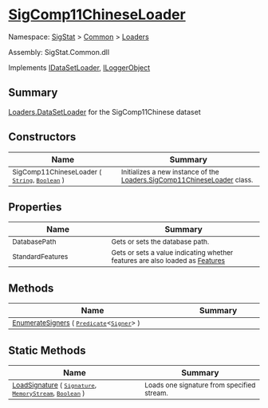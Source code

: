 # [SigComp11ChineseLoader](./SigComp11ChineseLoader.md)

Namespace: [SigStat]() > [Common](./../README.md) > [Loaders](./README.md)

Assembly: SigStat.Common.dll

Implements [IDataSetLoader](./IDataSetLoader.md), [ILoggerObject](./../ILoggerObject.md)

## Summary
[Loaders.DataSetLoader](https://github.com/hargitomi97/sigstat/blob/master/docs/md/SigStat/Common/Loaders/DataSetLoader.md) for the SigComp11Chinese dataset

## Constructors

| Name | Summary | 
| --- | --- | 
| <sub>SigComp11ChineseLoader ( [`String`](https://docs.microsoft.com/en-us/dotnet/api/System.String), [`Boolean`](https://docs.microsoft.com/en-us/dotnet/api/System.Boolean) )</sub><img width=200 unselectable="on"/>  | <sub>Initializes a new instance of the [Loaders.SigComp11ChineseLoader](https://github.com/hargitomi97/sigstat/blob/master/docs/md/SigStat/Common/Loaders/SigComp11ChineseLoader.md) class.</sub><img width=200 unselectable="on"/>  | <br>


## Properties

| Name | Summary | 
| --- | --- | 
| <sub>DatabasePath</sub><img width=200 unselectable="on"/>  | <sub>Gets or sets the database path.</sub><img width=200 unselectable="on"/>  | <br>
| <sub>StandardFeatures</sub><img width=200 unselectable="on"/>  | <sub>Gets or sets a value indicating whether features are also loaded as [Features](https://github.com/hargitomi97/sigstat/blob/master/docs/md/SigStat/Common/Features.md)</sub><img width=200 unselectable="on"/>  | <br>


## Methods

| Name | Summary | 
| --- | --- | 
| <sub>[EnumerateSigners](./Methods/SigComp11ChineseLoader-100663899.md) ( [`Predicate`](https://docs.microsoft.com/en-us/dotnet/api/System.Predicate-1)\<[`Signer`](./../Signer.md)> )</sub><img width=200 unselectable="on"/>  | <sub></sub><img width=200 unselectable="on"/>  | <br>


## Static Methods

| Name | Summary | 
| --- | --- | 
| <sub>[LoadSignature](./Methods/SigComp11ChineseLoader-100663900.md) ( [`Signature`](./../Signature.md), [`MemoryStream`](https://docs.microsoft.com/en-us/dotnet/api/System.IO.MemoryStream), [`Boolean`](https://docs.microsoft.com/en-us/dotnet/api/System.Boolean) )</sub><img width=200 unselectable="on"/>  | <sub>Loads one signature from specified stream.</sub><img width=200 unselectable="on"/>  | <br>


